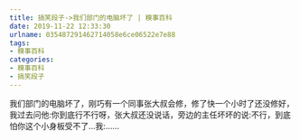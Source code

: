 ```yaml
---
title: 搞笑段子->我们部门的电脑坏了 | 糗事百科
date: 2019-11-22 12:33:30
urlname: 035487291462714058e6ce06522e7e88
tags: 
- 糗事百科
categories:
- 糗事百科
- 搞笑段子
---
```

我们部门的电脑坏了，刚巧有一个同事张大叔会修，修了快一个小时了还没修好，我过去问他:你到底行不行呀，张大叔还没说话，旁边的主任坏坏的说:不行，到底怕你这个小身板受不了…我:……


